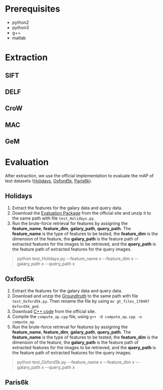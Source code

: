# Prerequisites
- python2
- python3
- g++
- matlab

# Extraction
## SIFT

## DELF

## CroW

## MAC

## GeM

# Evaluation
After extraction, we use the official implementation to evaluate the mAP of test datasets ([Holidays](http://lear.inrialpes.fr/people/jegou/data.php#holidays), [Oxford5k](http://www.robots.ox.ac.uk/~vgg/data/oxbuildings/), [Paris6k](http://www.robots.ox.ac.uk/~vgg/data/parisbuildings/)).

## Holidays
1. Extract the features for the galary data and query data.
2. Download the [Evaluation Package](https://lear.inrialpes.fr/~jegou/code/eval_holidays.tgz) from the official site and unzip it to the same path with file `test_Holidays.py`.
3. Run the brute-force retrieval for features by assigning the **feature_name**, **feature_dim**, **galary_path**, **query_path**. The **feature_name** is the type of features to be tested, the **feature_dim** is the dimension of the feature, the **galary_path** is the feature path of extracted features for the images to be retrieved, and the **query_path** is the feature path of extracted features for the query images.
> python test_Holidays.py --feature_name x --feature_dim x --galary_path x --query_path x

## Oxford5k
1. Extract the features for the galary data and query data.
2. Download and unzip the [Groundtruth](http://www.robots.ox.ac.uk/~vgg/data/oxbuildings/gt_files_170407.tgz) to the same path with file `test_Oxford5k.py`. Then rename the file by using `mv gt_files_170407 Oxford5k_gnd`.
3. Download [C++ code](http://www.robots.ox.ac.uk/~vgg/data/oxbuildings/compute_ap.cpp) from the official site.
4. Compile the `compute_ap.cpp` file, using `g++ -O compute_ap.cpp -o compute_ap`.
5. Run the brute-force retrieval for features by assigning the **feature_name**, **feature_dim**, **galary_path**, **query_path**. The **feature_name** is the type of features to be tested, the **feature_dim** is the dimension of the feature, the **galary_path** is the feature path of extracted features for the images to be retrieved, and the **query_path** is the feature path of extracted features for the query images.
> python test_Oxford5k.py --feature_name x --feature_dim x --galary_path x --query_path x

## Paris6k